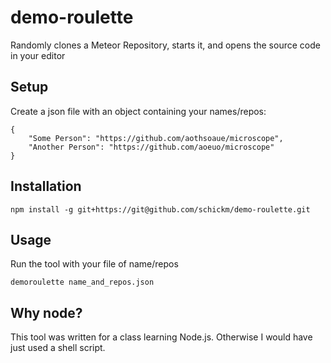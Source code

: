 # demo-roulette
Randomly clones a Meteor Repository, starts it, and opens the source code in your editor

## Setup

Create a json file with an object containing your names/repos:

```
{
	"Some Person": "https://github.com/aothsoaue/microscope",
	"Another Person": "https://github.com/aoeuo/microscope"
}
```

## Installation

`npm install -g git+https://git@github.com/schickm/demo-roulette.git`

## Usage

Run the tool with your file of name/repos

 `demoroulette name_and_repos.json`

## Why node?

This tool was written for a class learning Node.js.  Otherwise I would have just used a shell script.
